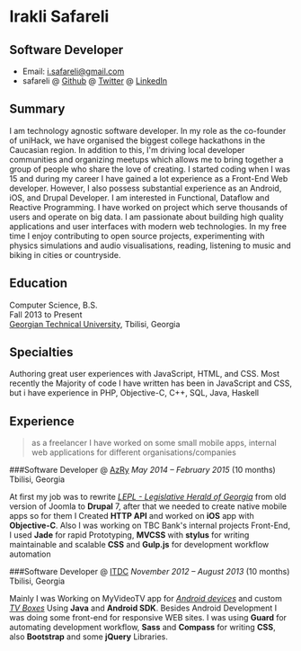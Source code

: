 Irakli Safareli
=============

Software Developer
-----------------------

- Email: <i.safareli@gmail.com>
- safareli @ [Github](http://github.com/safareli) @ [Twitter](http://twitter.com/safareli) @ [LinkedIn](http://linkedin.com/in/safareli)

## Summary

I am technology agnostic software developer. In my role as the co-founder of uniHack, we have organised the biggest college hackathons in the Caucasian region. In addition to this, I'm driving local developer communities and organizing meetups which allows me to bring together a group of people who share the love of creating. I started coding when I was 15 and during my career I have gained a lot experience as a Front-End Web developer. However, I also possess substantial experience as an Android, iOS, and Drupal Developer. I am interested in Functional, Dataflow and Reactive Programming. I have worked on project which serve thousands of users and operate on big data. I am passionate about building high quality applications and user interfaces with modern web technologies.  In my free time I enjoy contributing to open source projects, experimenting with physics simulations and audio visualisations, reading, listening to music and biking in cities or countryside.


## Education

Computer Science, B.S.  
Fall 2013 to Present  
[Georgian Technical University](http://gtu.edu.ge/Eng/), Tbilisi, Georgia


## Specialties

Authoring great user experiences with JavaScript, HTML, and CSS. Most recently the Majority of code I have written has been in JavaScript and CSS, but i have experience in PHP, Objective-C, C++, SQL, Java, Haskell

## Experience

> as a freelancer I have worked on some small mobile apps, internal web applications for  different organisations/companies


###Software Developer @ [AzRy](http://azry.com/)
*May 2014 – February 2015* (10 months) Tbilisi, Georgia

At first my job was to rewrite [*LEPL - Legislative Herald of Georgia*](https://matsne.gov.ge) from old version of Joomla to **Drupal** 7, after that we needed to create native mobile apps so for them I Created **HTTP API** and worked on **iOS** app with **Objective-C**. Also I was working on TBC Bank's internal projects Front-End, I used **Jade** for rapid Prototyping, **MVCSS** with **stylus** for writing maintainable and scalable **CSS** and **Gulp.js** for development workflow automation


###Software Developer @ [ITDC](http://itdc.ge/)
*November 2012 – August 2013* (10 months) Tbilisi, Georgia

Mainly I was Working on MyVideoTV app for [*Android devices*](https://play.google.com/store/apps/details?id=ge.myvideo.hlsstremreader) and custom [*TV Boxes*](http://www.myvideo.ge/tvbox) Using **Java** and **Android SDK**. Besides Android Development I was doing some front-end for responsive WEB sites. I was using **Guard** for automating development workflow, **Sass** and **Compass** for writing **CSS**, also **Bootstrap** and some **jQuery** Libraries.
